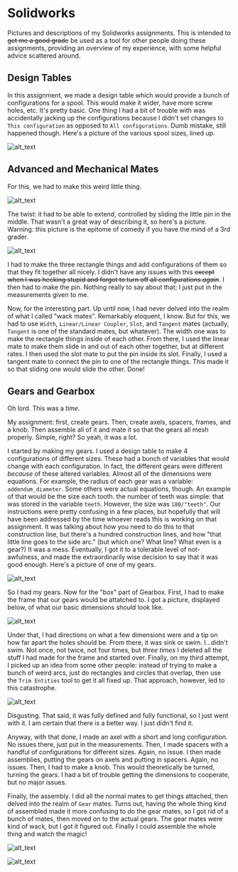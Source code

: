 # Solidworks
Pictures and descriptions of my Solidworks assignments. This is intended to ~~get me a good grade~~ be used as a tool for other people doing these assignments, providing an overview of my experience, with some helpful advice scattered around.

## Design Tables
In this assignment, we made a design table which would provide a bunch of configurations for a spool. This would make it wider, have more screw holes, etc. It's pretty basic. One thing I had a bit of trouble with was accidentally jacking up the configurations because I didn't set changes to `This configuration` as opposed to `All configurations`. Dumb mistake, still happened though. Here's a picture of the various spool sizes, lined up.

![alt_text](https://github.com/rmiller85/Solidworks/blob/master/Screenshots/design_tables_spool.png "Here it is!")

## Advanced and Mechanical Mates
For this, we had to make this weird little thing.

![alt_text](https://github.com/rmiller85/Solidworks/blob/master/Screenshots/adv_mate_pic.png "I don't have the foggiest as to what this is")

The twist: it had to be able to extend, controlled by sliding the little pin in the middle. That wasn't a great way of describing it, so here's a picture. Warning: this picture is the epitome of comedy if you have the mind of a 3rd grader.

![alt_text](https://github.com/rmiller85/Solidworks/blob/master/Screenshots/adv_mate_pic_extended.png "e x t e n d e d")

I had to make the three rectangle things and add configurations of them so that they fit together all nicely. I didn't have any issues with this ~~except when I was hecking stupid and forgot to turn off all configurations *again*~~. I then had to make the pin. Nothing really to say about that; I just put in the measurements given to me.

Now, for the interesting part. Up until now, I had never delved into the realm of what I called "wack mates". Remarkably eloquent, I know. But for this, we had to use `Width`, `Linear/Linear Coupler`, `Slot`, and `Tangent` mates (actually, `Tangent` is one of the standard mates, but whatever). The width one was to make the rectangle things inside of each other. From there, I used the linear mate to make them slide in and out of each other together, but at different rates. I then used the slot mate to put the pin inside its slot. Finally, I used a tangent mate to connect the pin to one of the rectangle things. This made it so that sliding one would slide the other. Done!

## Gears and Gearbox

Oh lord. This was a *time*. 

My assignment: first, create gears. Then, create axels, spacers, frames, and a knob. Then assemble all of it and mate it so that the gears all mesh properly. Simple, right? So yeah, it was a lot.

I started by making my gears. I used a design table to make 4 configurations of different sizes. These had a bunch of variables that would change with each configuration. In fact, the different gears were different *because* of these altered variables. Almost all of the dimensions were equations. For example, the radius of each gear was a variable: `addendum_diameter`. Some others were actual equations, though. An example of that would be the size each tooth. the number of teeth was simple: that was stored in the variable `teeth`.  However, the size was `180/"teeth"`. Our instructions were pretty confusing in a few places, but hopefully that will have been addressed by the time whoever reads this is working on that assignment. It was talking about how you need to do this to that construction line, but there's a hundred construction lines, and how "that little line goes to the side arc." (but which one? What line? What even is a gear?) It was a mess. Eventually, I got it to a tolerable level of not-awfulness, and made the extraordinarily wise decision to say that it was good enough. Here's a picture of one of my gears.

![alt_text](https://github.com/rmiller85/Solidworks/blob/master/Screenshots/gear.JPG "Sorry about the cropping. It's *abominable*.")

So I had my gears. Now for the "box" part of Gearbox. First, I had to make the frame that our gears would be attatched to. I got a picture, displayed below, of what our basic dimensions should look like. 

![alt_text](https://github.com/rmiller85/Solidworks/blob/master/Screenshots/frame_ideal.PNG "Perfect!")

Under that, I had directions on what a few dimensions were and a tip on how far apart the holes should be. From there, it was sink or swim. I...didn't swim. Not once, not twice, not four times, but *three times* I deleted all the stuff I had made for the frame and started over. Finally, on my third attempt, I picked up an idea from some other people: instead of trying to make a bunch of weird arcs, just do rectangles and circles that overlap, then use the `Trim Entities` tool to get it all fixed up. That approach, however, led to this catastrophe.

![alt_text](https://github.com/rmiller85/Solidworks/blob/master/Screenshots/box_frame_withrelations.png "This could literally be the before photo to a before/after")

Disgusting. That said, it was fully defined and fully functional, so I just went with it. I am certain that there is a better way. I just didn't find it.

Anyway, with that done, I made an axel with a short and long configuration. No issues there, just put in the measurements. Then, I made spacers with a handful of configurations for different sizes. Again, no issue. I then made assemblies, putting the gears on axels and putting in spacers. Again, no issues. Then, I had to make a knob. This would theoretically be turned, turning the gears. I had a bit of trouble getting the dimensions to cooperate, but no major issues.

Finally, the assembly. I did all the normal mates to get things attached, then delved into the realm of `Gear` mates. Turns out, having the whole thing kind of assembled made it more confusing to do the gear mates, so I got rid of a bunch of mates, then moved on to the actual gears. The gear mates were kind of wack, but I got it figured out. Finally I could assemble the whole thing and watch the magic!

![alt_text](https://github.com/rmiller85/Solidworks/blob/master/Screenshots/gearbox_shields.JPG "Expectation")

![alt_text](https://github.com/rmiller85/Solidworks/blob/master/Screenshots/gearbox_pic.png "Reality")
